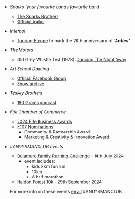 #
- _Sparks 'your favourite bands favourite band'_
  - [The Sparks Brothers](https://www.imdb.com/title/tt8610436/)
  - [Official trailer](https://www.imdb.com/video/vi1807859737/)
- _Interpol_
  - [Touring Europe](https://twitter.com/Interpol/status/1782319169746207097) to mark the 20th anniversary of **_'Antics'_**
- _The Motors_
  - Old Grey Whistle Test (1978): [Dancing The Night Away](https://www.youtube.com/watch?v=a8X1EKyhLHw)
- _Art School Dancing_ 
  - [Official Facebook Group](https://www.facebook.com/groups/111016498936043)
  - [Show archive](https://unlistenablerubbish.wordpress.com)
- _Teskey Brothers_ 
  - [180 Grams podcast](https://open.spotify.com/show/5n49kEwq2st3GST82veWoI)
- _Fife Chamber of Commerce_ 
  - [2024 Fife Business Awards](https://fifebusinessawards.com)
  - [K107 Nominations](https://fifebusinessawards.com/award-finalists/)
    - Community & Partnership Award
    - Marketing & Creativity & Innovation Award
- _#ANDYSMANCLUB events_
  - [Delamere Family Running Challenge](https://www.atwevents.co.uk/e/andysmanclub-family-running-challenge-delamere-2024-10087) - 14th July 2024
    - event includes: 
      - kids 2km fun run 
      - 10km
      - A half marathon
  - [Haldon Forest 10k](https://www.atwevents.co.uk/e/andysmanclub-10k-run-haldon-forest-10391) - 29th September 2024  

  For more info on these events [email](campaigns@andysmanclub.co.uk) #ANDYSMANCLUB
